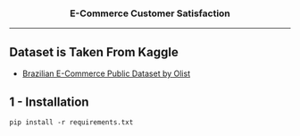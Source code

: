 <h3 align="center">E-Commerce Customer Satisfaction</h3>

---

## Dataset is Taken From Kaggle

- [Brazilian E-Commerce Public Dataset by Olist](https://www.kaggle.com/datasets/olistbr/brazilian-ecommerce)

## 1 - Installation

```
pip install -r requirements.txt
```